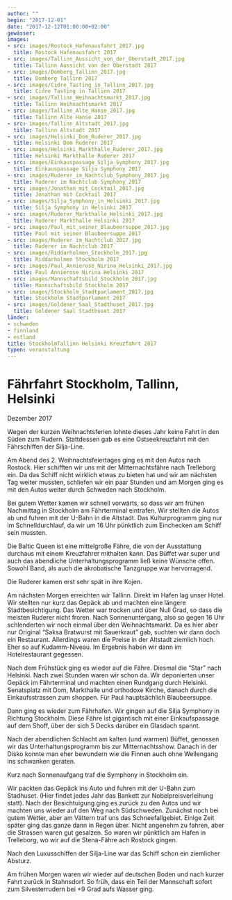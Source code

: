 ```yaml
---
author: ""
begin: "2017-12-01"
date: "2017-12-12T01:00:00+02:00"
gewässer:
images:
- src: images/Rostock_Hafenausfahrt_2017.jpg
  title: Rostock Hafenausfahrt 2017
- src: images/Tallinn_Aussicht_von_der_Oberstadt_2017.jpg
  title: Tallinn Aussicht von der Oberstadt 2017
- src: images/Domberg_Tallinn_2017.jpg
  title: Domberg Tallinn 2017
- src: images/Cidre_Tasting_in_Tallinn_2017.jpg
  title: Cidre Tasting in Tallinn 2017
- src: images/Tallinn_Weihnachtsmarkt_2017.jpg
  title: Tallinn Weihnachtsmarkt 2017
- src: images/Tallinn_Alte_Hanse_2017.jpg
  title: Tallinn Alte Hanse 2017
- src: images/Tallinn_Altstadt_2017.jpg
  title: Tallinn Altstadt 2017
- src: images/Helsinki_Dom_Ruderer_2017.jpg
  title: Helsinki Dom Ruderer 2017
- src: images/Helsinki_Markthalle_Ruderer_2017.jpg
  title: Helsinki Markthalle Ruderer 2017
- src: images/Einkauspassage_Silja_Symphony_2017.jpg
  title: Einkauspassage Silja Symphony 2017
- src: images/Ruderer_im_Nachtclub_Symphony_2017.jpg
  title: Ruderer im Nachtclub Symphony 2017
- src: images/Jonathan_mit_Cocktail_2017.jpg
  title: Jonathan mit Cocktail 2017
- src: images/Silja_Symphony_in_Helsinki_2017.jpg
  title: Silja Symphony in Helsinki 2017
- src: images/Ruderer_Markthalle_Helsinki_2017.jpg
  title: Ruderer Markthalle Helsinki 2017
- src: images/Paul_mit_seiner_Blaubeersuppe_2017.jpg
  title: Paul mit seiner Blaubeersuppe 2017
- src: images/Ruderer_im_Nachtclub_2017.jpg
  title: Ruderer im Nachtclub 2017
- src: images/Riddarholmen_Stockholm_2017.jpg
  title: Riddarholmen Stockholm 2017
- src: images/Paul_Annierose_Nirina_Helsinki_2017.jpg
  title: Paul Annierose Nirina Helsinki 2017
- src: images/Mannschaftsbild_Stockholm_2017.jpg
  title: Mannschaftsbild Stockholm 2017
- src: images/Stockholm_Stadtparlament_2017.jpg
  title: Stockholm Stadtparlament 2017
- src: images/Goldener_Saal_Stadthuset_2017.jpg
  title: Goldener Saal Stadthuset 2017
länder:
- schweden
- finnland
- estland
title: StockholmTallinn Helsinki Kreuzfahrt 2017
typen: veranstaltung
---
```



# Fährfahrt Stockholm, Tallinn, Helsinki


Dezember 2017

Wegen der kurzen Weihnachtsferien lohnte dieses Jahr keine Fahrt in den Süden zum Rudern. Stattdessen gab es eine Ostseekreuzfahrt mit den Fährschiffen der Silja-Line.

Am Abend des 2. Weihnachtsfeiertages ging es mit den Autos nach Rostock. Hier schifften wir uns mit der Mitternachtsfähre nach Trelleborg ein. Da das Schiff nicht wirklich etwas zu bieten hat und wir am nächsten Tag weiter mussten, schliefen wir ein paar Stunden und am Morgen ging es mit den Autos weiter durch Schweden nach Stockholm.

Bei gutem Wetter kamen wir schnell vorwärts, so dass wir am frühen Nachmittag in Stockholm am Fährterminal eintrafen. Wir stellten die Autos ab und fuhren mit der U-Bahn in die Altstadt. Das Kulturprogramm ging nur im Schnelldurchlauf, da wir um 16 Uhr pünktlich zum Einchecken am Schiff sein mussten.

Die Baltic Queen ist eine mittelgroße Fähre, die von der Ausstattung durchaus mit einem Kreuzfahrer mithalten kann. Das Büffet war super und auch das abendliche Unterhaltungsprogramm ließ keine Wünsche offen. Sowohl Band, als auch die akrobatische Tanzgruppe war hervorragend.

Die Ruderer kamen erst sehr spät in ihre Kojen.

Am nächsten Morgen erreichten wir Tallinn. Direkt im Hafen lag unser Hotel. Wir stellten nur kurz das Gepäck ab und machten eine längere Stadtbesichtigung. Das Wetter war trocken und über Null Grad, so dass die meisten Ruderer nicht froren. Nach Sonnenuntergang, also so gegen 16 Uhr schlenderten wir noch einmal über den Weihnachtsmarkt. Da es hier aber nur Original “Saksa Bratwurst mit Sauerkraut” gab, suchten wir dann doch ein Restaurant. Allerdings waren die Preise in der Altstadt ziemlich hoch. Eher so auf Kudamm-Niveau. Im Ergebnis haben wir dann im Hotelrestaurant gegessen.

Nach dem Frühstück ging es wieder auf die Fähre. Diesmal die “Star” nach Helsinki. Nach zwei Stunden waren wir schon da. Wir deponierten unser Gepäck im Fährterminal und machten einen Rundgang durch Helsinki. Senatsplatz mit Dom, Markthalle und orthodoxe Kirche, danach durch die Einkaufsstrassen zum shoppen. Für Paul hauptsächlich Blaubeersuppe.

Dann ging es wieder zum Fährhafen. Wir gingen auf die Silja Symphony in Richtung Stockholm. Diese Fähre ist gigantisch mit einer Einkaufspassage auf dem Shoff, über der sich 5 Decks darüber ein Glasdach spannt.

Nach der abendlichen Schlacht am kalten (und warmen) Büffet, genossen wir das Unterhaltungsprogramm bis zur Mitternachtsshow. Danach in der Disko konnte man eher bewundern wie die Finnen auch ohne Wellengang ins schwanken geraten.

Kurz nach Sonnenaufgang traf die Symphony in Stockholm ein.

Wir packten das Gepäck ins Auto und fuhren mit der U-Bahn zum Stadhuset. (Hier findet jedes Jahr das Bankett zur Nobelpreisverleihung statt). Nach der Besichtuigung ging es zurück zu den Autos und wir machten uns wieder auf den Weg nach Südschweden. Zunächst noch bei gutem Wetter, aber am Vättern traf uns das Schneefallgebiet. Einige Zeit später ging das ganze dann in Regen über. Nicht angenehm zu fahren, aber die Strassen waren gut gesalzen. So waren wir pünktlich am Hafen in Trelleborg, wo wir auf die Stena-Fähre ach Rostock gingen.

Nach den Luxusschiffen der Silja-Line war das Schiff schon ein ziemlicher Absturz.

Am frühen Morgen waren wir wieder auf deutschen Boden und nach kurzer Fahrt zurück in Stahnsdorf. So früh, dass ein Teil der Mannschaft sofort zum Silvesterrudern bei +9 Grad aufs Wasser ging.
